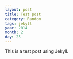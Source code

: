 ```yaml
---
layout: post
title: Test post
category: Random
tags: jekyll
year: 2014
month: 2
day: 25
---
```


This is a test post using Jekyll.